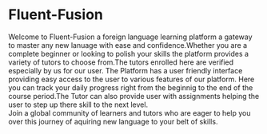 # Fluent-Fusion
Welcome to Fluent-Fusion a foreign language learning platform a gateway to master any new lanuage with ease and confidence.Whether you are a complete beginner or looking to polish your skills the platform provides a variety of tutors to choose from.The tutors enrolled here are verified especially by us for our user.
The Platform has a user friendly interface providing easy access to the user to various features of our platform. 
Here you can track your daily progress right from the beginnig to the end of the course period.The Tutor can also provide user with assignments helping the user to step up there skill to the next level.  
Join a global community of learners and tutors who are eager to help you over this journey of aquiring new language to your belt of skills. 
